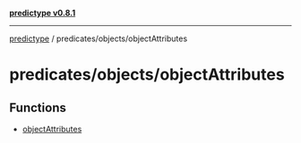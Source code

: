 [**predictype v0.8.1**](../../../README.md)

***

[predictype](../../../modules.md) / predicates/objects/objectAttributes

# predicates/objects/objectAttributes

## Functions

- [objectAttributes](functions/objectAttributes.md)
